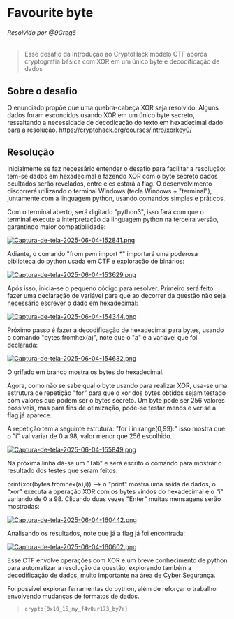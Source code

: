 # Favourite byte
###### Resolvido por @9Greg6
> Esse desafio da Introdução ao CryptoHack modelo CTF aborda cryptografia básica com XOR em um único byte e decodificação de dados
## Sobre o desafio
O enunciado propõe que uma quebra-cabeça XOR seja resolvido. Alguns dados foram escondidos usando XOR em um único byte secreto, ressaltando a necessidade de decodicação do texto em hexadecimal dado para a resolução.
https://cryptohack.org/courses/intro/xorkey0/
## Resolução
Inicialmente se faz necessário entender o desafio para facilitar a resolução: tem-se dados em hexadecimal e fazendo XOR com o byte secreto dados ocultados serão revelados, entre eles estará a flag.
O desenvolvimento discorrerá utilizando o terminal Windows (tecla Windows + "terminal"), juntamente com a linguagem python, usando comandos simples e práticos.

Com o terminal aberto, será digitado "python3", isso fará com que o terminal execute a interpretação da linguagem python na terceira versão, garantindo maior compatibilidade:

[![Captura-de-tela-2025-06-04-152841.png](https://i.postimg.cc/j2njfj39/Captura-de-tela-2025-06-04-152841.png)](https://postimg.cc/BPss9J0c)

Adiante, o comando "from pwn import *" importará uma poderosa biblioteca do python usada em CTF e exploração de binários:

[![Captura-de-tela-2025-06-04-153629.png](https://i.postimg.cc/sfJzn77c/Captura-de-tela-2025-06-04-153629.png)](https://postimg.cc/4nnjyK87)

Após isso, inicia-se o pequeno código para resolver. Primeiro será feito fazer uma declaração de variável para que ao decorrer da questão não seja necessário escrever o dado em hexadecimal:

[![Captura-de-tela-2025-06-04-154344.png](https://i.postimg.cc/0j4ctVfj/Captura-de-tela-2025-06-04-154344.png)](https://postimg.cc/YL160fTB)

Próximo passo é fazer a decodificação de hexadecimal para bytes, usando o comando "bytes.fromhex(a)", note que o "a" é a variável que foi declarada:

[![Captura-de-tela-2025-06-04-154632.png](https://i.postimg.cc/0jzCJpss/Captura-de-tela-2025-06-04-154632.png)](https://postimg.cc/xNSmwN8x)

O grifado em branco mostra os bytes do hexadecimal.

Agora, como não se sabe qual o byte usando para realizar XOR, usa-se uma estrutura de repetição "for" para que o xor dos bytes obtidos sejam testado com valores que podem ser o bytes secreto.
Um byte pode ser 256 valores possíveis, mas para fins de otimização, pode-se testar menos e ver se a flag já aparece.

A repetição tem a seguinte estrutura: "for i in range(0,99):" isso mostra que o "i" vai variar de 0 a 98, valor menor que 256 escolhido.

[![Captura-de-tela-2025-06-04-155849.png](https://i.postimg.cc/pdDj4s2r/Captura-de-tela-2025-06-04-155849.png)](https://postimg.cc/qtvgCX6H)

Na próxima linha dá-se um "Tab" e será escrito o comando para mostrar o resultado dos testes que seram feitos:

print(xor(bytes.fromhex(a),i)) --> o "print" mostra uma saída de dados, o "xor" executa a operação XOR com os bytes vindos do hexadecimal e o "i" variando de 0 a 98. Clicando duas vezes "Enter" muitas mensagens serão mostradas:

[![Captura-de-tela-2025-06-04-160442.png](https://i.postimg.cc/wBcVLqRw/Captura-de-tela-2025-06-04-160442.png)](https://postimg.cc/kVGKddcS)

Analisando os resultados, note que já a flag já foi encontrada:

[![Captura-de-tela-2025-06-04-160602.png](https://i.postimg.cc/QNPpB9nX/Captura-de-tela-2025-06-04-160602.png)](https://postimg.cc/HjwJRxgK)


Esse CTF envolve operações com XOR e um breve conhecimento de python para automatizar a resolução da questão, explorando também a decodificação de dados, muito importante na área de Cyber Segurança.

Foi possível explorar ferramentas do python, além de reforçar o trabalho envolvendo mudanças de formatos de dados.

>`crypto{0x10_15_my_f4v0ur173_by7e}`
 

